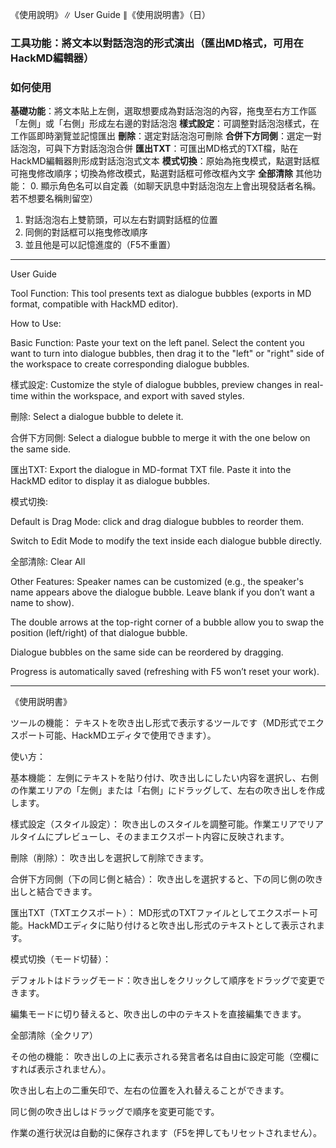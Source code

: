 《使用說明》∥ User Guide ∥《使用説明書》（日）

### 工具功能：將文本以對話泡泡的形式演出（匯出MD格式，可用在HackMD編輯器）

### 如何使用
**基礎功能**：將文本貼上左側，選取想要成為對話泡泡的內容，拖曳至右方工作區「左側」或「右側」形成左右邊的對話泡泡
**樣式設定**：可調整對話泡泡樣式，在工作區即時瀏覽並記憶匯出
**刪除**：選定對話泡泡可刪除
**合併下方同側**：選定一對話泡泡，可與下方對話泡泡合併
**匯出TXT**：可匯出MD格式的TXT檔，貼在HackMD編輯器則形成對話泡泡式文本
**模式切換**：原始為拖曳模式，點選對話框可拖曳修改順序；切換為修改模式，點選對話框可修改框內文字
**全部清除**
其他功能：
0. 顯示角色名可以自定義（如聊天訊息中對話泡泡左上會出現發話者名稱。若不想要名稱則留空）
1. 對話泡泡右上雙箭頭，可以左右對調對話框的位置
2. 同側的對話框可以拖曳修改順序
3. 並且他是可以記憶進度的（F5不重置）

---

User Guide

Tool Function:
This tool presents text as dialogue bubbles (exports in MD format, compatible with HackMD editor).

How to Use:

Basic Function: Paste your text on the left panel. Select the content you want to turn into dialogue bubbles, then drag it to the "left" or "right" side of the workspace to create corresponding dialogue bubbles.

樣式設定: Customize the style of dialogue bubbles, preview changes in real-time within the workspace, and export with saved styles.

刪除: Select a dialogue bubble to delete it.

合併下方同側: Select a dialogue bubble to merge it with the one below on the same side.

匯出TXT: Export the dialogue in MD-format TXT file. Paste it into the HackMD editor to display it as dialogue bubbles.

模式切換:

Default is Drag Mode: click and drag dialogue bubbles to reorder them.

Switch to Edit Mode to modify the text inside each dialogue bubble directly.

全部清除: Clear All

Other Features:
Speaker names can be customized (e.g., the speaker's name appears above the dialogue bubble. Leave blank if you don’t want a name to show).

The double arrows at the top-right corner of a bubble allow you to swap the position (left/right) of that dialogue bubble.

Dialogue bubbles on the same side can be reordered by dragging.

Progress is automatically saved (refreshing with F5 won’t reset your work).

---

《使用説明書》

ツールの機能：
テキストを吹き出し形式で表示するツールです（MD形式でエクスポート可能、HackMDエディタで使用できます）。

使い方：

基本機能： 左側にテキストを貼り付け、吹き出しにしたい内容を選択し、右側の作業エリアの「左側」または「右側」にドラッグして、左右の吹き出しを作成します。

樣式設定（スタイル設定）： 吹き出しのスタイルを調整可能。作業エリアでリアルタイムにプレビューし、そのままエクスポート内容に反映されます。

刪除（削除）： 吹き出しを選択して削除できます。

合併下方同側（下の同じ側と結合）： 吹き出しを選択すると、下の同じ側の吹き出しと結合できます。

匯出TXT（TXTエクスポート）： MD形式のTXTファイルとしてエクスポート可能。HackMDエディタに貼り付けると吹き出し形式のテキストとして表示されます。

模式切換（モード切替）：

デフォルトはドラッグモード：吹き出しをクリックして順序をドラッグで変更できます。

編集モードに切り替えると、吹き出しの中のテキストを直接編集できます。

全部清除（全クリア）

その他の機能：
吹き出しの上に表示される発言者名は自由に設定可能（空欄にすれば表示されません）。

吹き出し右上の二重矢印で、左右の位置を入れ替えることができます。

同じ側の吹き出しはドラッグで順序を変更可能です。

作業の進行状況は自動的に保存されます（F5を押してもリセットされません）。
